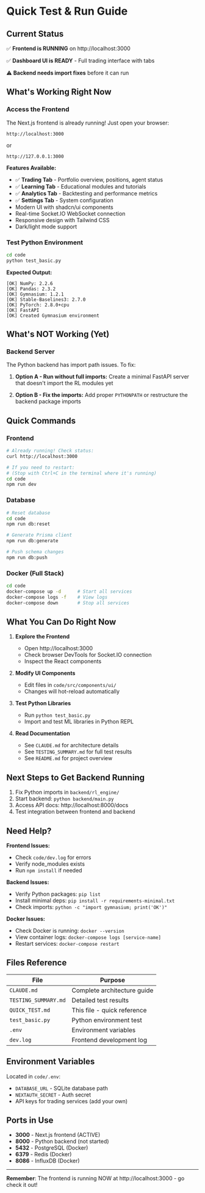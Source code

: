 # Quick Test & Run Guide

## Current Status

✅ **Frontend is RUNNING** on http://localhost:3000

✅ **Dashboard UI is READY** - Full trading interface with tabs

⚠️ **Backend needs import fixes** before it can run

## What's Working Right Now

### Access the Frontend
The Next.js frontend is already running! Just open your browser:

```
http://localhost:3000
```

or

```
http://127.0.0.1:3000
```

**Features Available:**
- ✅ **Trading Tab** - Portfolio overview, positions, agent status
- ✅ **Learning Tab** - Educational modules and tutorials
- ✅ **Analytics Tab** - Backtesting and performance metrics
- ✅ **Settings Tab** - System configuration
- Modern UI with shadcn/ui components
- Real-time Socket.IO WebSocket connection
- Responsive design with Tailwind CSS
- Dark/light mode support

### Test Python Environment
```bash
cd code
python test_basic.py
```

**Expected Output:**
```
[OK] NumPy: 2.2.6
[OK] Pandas: 2.3.2
[OK] Gymnasium: 1.2.1
[OK] Stable-Baselines3: 2.7.0
[OK] PyTorch: 2.8.0+cpu
[OK] FastAPI
[OK] Created Gymnasium environment
```

## What's NOT Working (Yet)

### Backend Server
The Python backend has import path issues. To fix:

1. **Option A - Run without full imports:**
   Create a minimal FastAPI server that doesn't import the RL modules yet

2. **Option B - Fix the imports:**
   Add proper `PYTHONPATH` or restructure the backend package imports

## Quick Commands

### Frontend
```bash
# Already running! Check status:
curl http://localhost:3000

# If you need to restart:
# (Stop with Ctrl+C in the terminal where it's running)
cd code
npm run dev
```

### Database
```bash
# Reset database
cd code
npm run db:reset

# Generate Prisma client
npm run db:generate

# Push schema changes
npm run db:push
```

### Docker (Full Stack)
```bash
cd code
docker-compose up -d      # Start all services
docker-compose logs -f    # View logs
docker-compose down       # Stop all services
```

## What You Can Do Right Now

1. **Explore the Frontend**
   - Open http://localhost:3000
   - Check browser DevTools for Socket.IO connection
   - Inspect the React components

2. **Modify UI Components**
   - Edit files in `code/src/components/ui/`
   - Changes will hot-reload automatically

3. **Test Python Libraries**
   - Run `python test_basic.py`
   - Import and test ML libraries in Python REPL

4. **Read Documentation**
   - See `CLAUDE.md` for architecture details
   - See `TESTING_SUMMARY.md` for full test results
   - See `README.md` for project overview

## Next Steps to Get Backend Running

1. Fix Python imports in `backend/rl_engine/`
2. Start backend: `python backend/main.py`
3. Access API docs: http://localhost:8000/docs
4. Test integration between frontend and backend

## Need Help?

**Frontend Issues:**
- Check `code/dev.log` for errors
- Verify node_modules exists
- Run `npm install` if needed

**Backend Issues:**
- Verify Python packages: `pip list`
- Install minimal deps: `pip install -r requirements-minimal.txt`
- Check imports: `python -c "import gymnasium; print('OK')"`

**Docker Issues:**
- Check Docker is running: `docker --version`
- View container logs: `docker-compose logs [service-name]`
- Restart services: `docker-compose restart`

## Files Reference

| File | Purpose |
|------|---------|
| `CLAUDE.md` | Complete architecture guide |
| `TESTING_SUMMARY.md` | Detailed test results |
| `QUICK_TEST.md` | This file - quick reference |
| `test_basic.py` | Python environment test |
| `.env` | Environment variables |
| `dev.log` | Frontend development log |

## Environment Variables

Located in `code/.env`:
- `DATABASE_URL` - SQLite database path
- `NEXTAUTH_SECRET` - Auth secret
- API keys for trading services (add your own)

## Ports in Use

- **3000** - Next.js frontend (ACTIVE)
- **8000** - Python backend (not started)
- **5432** - PostgreSQL (Docker)
- **6379** - Redis (Docker)
- **8086** - InfluxDB (Docker)

---

**Remember**: The frontend is running NOW at http://localhost:3000 - go check it out!

